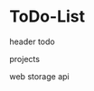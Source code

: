 # ToDo-List

header
todo
<!-- navigation icons -->
<!-- add task cancel button -->
<!-- task completed -->
<!-- inbox loads on webpage load -->
<!-- tasks loads on opening -->
<!-- filter task with today as due date -->
projects

web storage api
